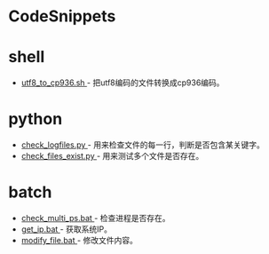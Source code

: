 # CodeSnippets

# shell

  - [ utf8_to_cp936.sh ](./shell/utf8_to_cp936.sh) - 把utf8编码的文件转换成cp936编码。

# python

  - [ check_logfiles.py ](./python/check_files_exist.py) - 用来检查文件的每一行，判断是否包含某关键字。
  - [ check_files_exist.py ](./python/check_files_exist.py) - 用来测试多个文件是否存在。

# batch

  - [ check_multi_ps.bat ](./batch/check_multi_ps.bat) - 检查进程是否存在。
  - [ get_ip.bat ](./batch/get_ip.bat) - 获取系统IP。
  - [ modify_file.bat ](./batch/modify_file.bat) - 修改文件内容。

